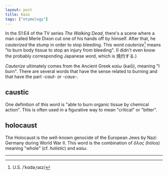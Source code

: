 ```yaml
---
layout: post
title: Kaio
tags: ["etymology"]
---
```


In the S1:E4 of the TV series *The Walking Dead*, there's a scene where a man called Merle Dixon cut one of his hands off by himself.
After that, he *cauterized* the stump in order to stop bleeding.
This word *cauterize*[^cauterize-pron] means "to burn body tissue to stop an injury from bleeding".
(I didn't even know the probably corresponding Japanese word, which is 焼灼する.)

*Cauterize* ultimately comes from the Ancient Greek *καίω* (kaíō), meaning "I burn".
There are several words that have the sense related to burning and that have the part *-caut-* or *-caus-*.

## caustic
One definition of this word is "able to burn organic tissue by chemical action".
This is often used in a figurative way to mean "critical" or "bitter".

## holocaust
The Holocaust is the well-known genocide of the European Jews by Nazi Germany during World War II.
This word is the combination of *ὅλος* (hólos) meaning "whole" (cf. *holistic*) and *καίω*.

---

[^cauterize-pron]: U.S. /ˈkɑdəˌraɪz/
